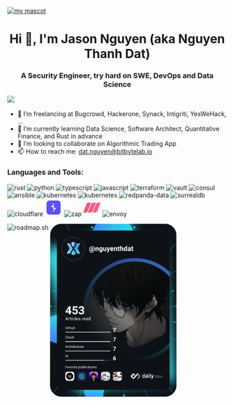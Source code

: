 [![my mascot](https://furrycdn.org/img/view/2020/9/23/33269.gif)]()

<h1 align="center"> Hi 👋, I'm Jason Nguyen (aka Nguyen Thanh Dat) </h1>
<h3 align="center">A Security Engineer, try hard on SWE, DevOps and Data Science </h3>

![](https://komarev.com/ghpvc/?username=nguyenthdat)

- 🔭 I’m freelancing at Bugcrowd, Hackerone, Synack, Intigriti, YesWeHack, ...
- 🌱 I’m currently learning Data Science, Software Architect, Quantitative Finance, and Rust in advance
- 👯 I’m looking to collaborate on Algorithmic Trading App
- 📫 How to reach me: dat.nguyen@bitbytelab.io

<h3 align="left">Languages and Tools:</h3>
<p align="left"> 
<img src="https://www.nicepng.com/png/full/308-3084680_rust-programming-language-rust-programming-language-logo.png" alt="rust" width="40" height="40"/> 
<img src="https://upload.wikimedia.org/wikipedia/commons/thumb/c/c3/Python-logo-notext.svg/1869px-Python-logo-notext.svg.png" alt="python" width="40" height="40"/> 
<img src="https://w7.pngwing.com/pngs/915/519/png-transparent-typescript-hd-logo-thumbnail.png" alt="typescript" width="40" height="40"/>
<img src="https://upload.wikimedia.org/wikipedia/commons/thumb/6/6a/JavaScript-logo.png/800px-JavaScript-logo.png" alt="javascript" width="40" height="40"/>
<img src="https://static-00.iconduck.com/assets.00/terraform-icon-1803x2048-hodrzd3t.png" alt="terraform" width="40" height="40"/>  
<img src="https://cdn.freebiesupply.com/logos/large/2x/vault-1-logo-black-and-white.png" alt="vault" width="40" height="40"/>
<img src="https://seeklogo.com/images/C/consul-logo-1518D89C67-seeklogo.com.png" alt="consul" width="40" height="40"/>
<img src="https://logos-download.com/wp-content/uploads/2016/10/Ansible_logo.png" alt="ansible" width="40" height="40"/>
<img src="https://upload.wikimedia.org/wikipedia/commons/thumb/3/39/Kubernetes_logo_without_workmark.svg/2109px-Kubernetes_logo_without_workmark.svg.png" alt="kubernetes" width="40" height="40"/>
<img src="https://cdn-icons-png.flaticon.com/512/919/919853.png" alt="kubernetes" width="40" height="40"/>
<img src="https://images.ctfassets.net/paqvtpyf8rwu/GeLUVavqqxhFZolzU9jM3/3b8dddc74a632e63f17e0a5e40b971bb/super-panda-update.svg" alt="redpanda-data" width="40" height="40"/>
<img src="https://surrealdb.com/static/img/assets/icon/icon-3fccfc517c1fa85d61441f736f7bb6ac.svg" alt="surrealdb" width="40" height="40"/>
<img src="https://upload.wikimedia.org/wikipedia/commons/thumb/9/94/Cloudflare_Logo.png/480px-Cloudflare_Logo.png" alt="cloudflare" width="40" height="40"/>
<img src="./images/burp-suite-logo.png" alt="burp" width="40" height="40"/>
<img src="https://avatars.githubusercontent.com/u/6716868?s=280&v=4" alt="zap" width="40" height="40"/>
<img src="https://raw.githubusercontent.com/meilisearch/integration-guides/main/assets/logos/logo.svg" alt="meilisearch" width="40" height="40"/>
<img src="https://seeklogo.com/images/E/envoy-proxy-logo-AA21B06AE5-seeklogo.com.png" alt="envoy" width="40" height="40"/>
</p>

<p><img align="left" src="https://api.roadmap.sh/v1-badge/tall/64a02cf5d99c9d6731a59ac1?variant=dark" alt="roadmap.sh"/></p>
<p>&nbsp;<img align="center" src="https://github.com/nguyenthdat/nguyenthdat/blob/main/devcard.svg" width="290" alt="Nguyen Thanh Dat's Dev Card"/></a></p>
